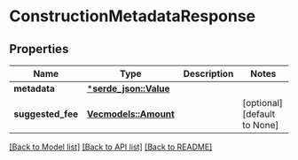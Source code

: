# ConstructionMetadataResponse

## Properties
Name | Type | Description | Notes
------------ | ------------- | ------------- | -------------
**metadata** | [***serde_json::Value**](.md) |  | 
**suggested_fee** | [**Vec<models::Amount>**](Amount.md) |  | [optional] [default to None]

[[Back to Model list]](../README.md#documentation-for-models) [[Back to API list]](../README.md#documentation-for-api-endpoints) [[Back to README]](../README.md)


